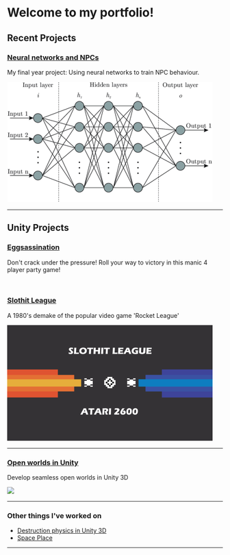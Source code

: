 # Welcome to my portfolio!

## Recent Projects 

### [Neural networks and NPCs](OrganicNonPlayableCharacters.md)
My final year project: Using neural networks to train NPC behaviour.

<img src="images/nn.png">

---
## Unity Projects
### [Eggsassination](/Eggsassination.md)

Don't crack under the pressure!
Roll your way to victory in this manic 4 player party game!

<img scr="images/Eggsassination.jpg">

### [Slothit League](/Slothit-League.md)

A 1980's demake of the popular video game 'Rocket League'

<img src="images/sloth_thumb.png">

---

### [Open worlds in Unity](/OpenWorldsInUnity.md)
Develop seamless open worlds in Unity 3D

<img src="http://i3.ytimg.com/vi/nOdQnMDJMpI/hqdefault.jpg">

---

### Other things I've worked on

- [Destruction physics in Unity 3D](/DestructionPhysics.md)
- [Space Place](/SpacePlaceProject.md)

---
